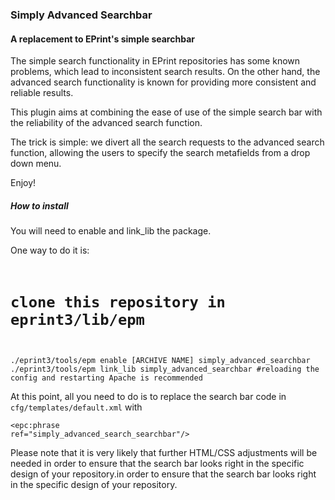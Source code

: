 ### Simply Advanced Searchbar

#### A replacement to EPrint's simple searchbar


The simple search functionality in EPrint repositories has some known problems, which lead to inconsistent search results. On the other hand, the advanced search functionality is known for providing more consistent and reliable results.

This plugin aims at combining the ease of use of the simple search bar with the reliability of the advanced search function. 

The trick is simple: we divert all the search requests to the advanced search function, allowing the users to specify the search metafields from a drop down menu.

  
Enjoy!


##### How to install

You will need to enable and link\_lib the package.

One way to do it is:
<code>
# clone this repository in eprint3/lib/epm
./eprint3/tools/epm enable [ARCHIVE NAME] simply\_advanced\_searchbar
./eprint3/tools/epm link_lib simply\_advanced\_searchbar
#reloading the config and restarting Apache is recommended
</code>


At this point, all you need to do is to replace the search bar code in <code>cfg/templates/default.xml</code> with 

<code><epc:phrase ref="simply_advanced_search_searchbar"/></code>

Please note that it is very likely that further HTML/CSS adjustments will be needed in order to ensure that the search bar looks right in the specific design of your repository.in order to ensure that the search bar looks right in the specific design of your repository.  

